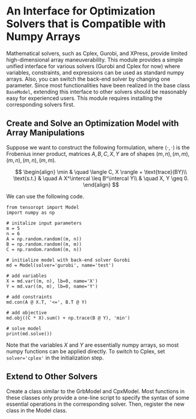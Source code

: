 # An Interface for Optimization Solvers that is Compatible with Numpy Arrays

Mathematical solvers, such as Cplex, Gurobi, and XPress, provide limited high-dimensional array maneuverability. This module provides a simple unified interface for various solvers (Gurobi and Cplex for now) where variables, constraints, and expressions can be used as standard numpy arrays. Also, you can switch the back-end solver by changing one parameter. Since most functionalities have been realized in the base class `BaseModel`, extending this interface to other solvers should be reasonably easy for experienced users. This module requires installing the corresponding solvers first.

## Create and Solve an Optimization Model with Array Manipulations
Suppose we want to construct the following formulation, where $\langle \cdot, \cdot \rangle$ is the Frobenius inner product, matrices $A, B, C, X, Y$ are of shapes $(m, n), (m, m), (m, n), (m, n), (m, m)$.

$$
\begin{align}
\min & \quad \langle C, X \rangle + \text{trace}(BY)\\
\text{s.t.} & \quad A X^\intercal \leq B^\intercal Y\\
            & \quad X, Y \geq 0.
\end{align}
$$

We can use the following code.

    from tensoropt import Model
    import numpy as np
    
    # initalize input parameters
    m = 5
    n = 6
    A = np.random.random((m, n))
    B = np.random.random((m, m))
    C = np.random.random((m, n))

    # initialize model with back-end solver Gurobi
    md = Model(solver='gurobi', name='test')

    # add variables
    X = md.var((m, n), lb=0, name='X')
    Y = md.var((m, m), lb=0, name='Y')

    # add constraints
    md.con(A @ X.T, '<=', B.T @ Y)

    # add objective
    md.obj((C * X).sum() + np.trace(B @ Y), 'min')

    # solve model
    print(md.solve())

Note that the variables $X$ and $Y$ are essentially numpy arrays, so most numpy functions can be applied directly. To switch to Cplex, set `solver='cplex'` in the initialization step.

## Extend to Other Solvers
Create a class similar to the GrbModel and CpxModel. Most functions in these classes only provide a one-line script to specify the syntax of some essential operations in the corresponding solver. Then, register the new class in the Model class.

